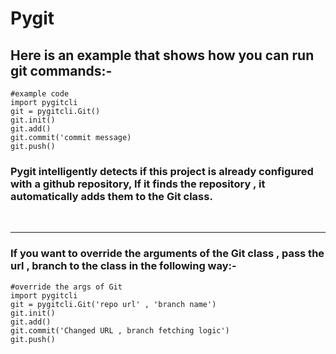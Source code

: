 # Pygit

## Here is an example that shows how you can run git commands:-

    #example code
    import pygitcli
    git = pygitcli.Git()
    git.init()
    git.add()
    git.commit('commit message)
    git.push()

### Pygit intelligently detects if this project is already configured with a github repository, If it finds the repository , it automatically adds them to the Git class.

<br/>
<hr/>

### If you want to override the arguments of the Git class , pass the url , branch to the class in the following way:-

    #override the args of Git
    import pygitcli
    git = pygitcli.Git('repo url' , 'branch name')
    git.init()
    git.add()
    git.commit('Changed URL , branch fetching logic')
    git.push()